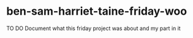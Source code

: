 # ben-sam-harriet-taine-friday-woo

TO DO  Document what this friday project was about and my part in it
